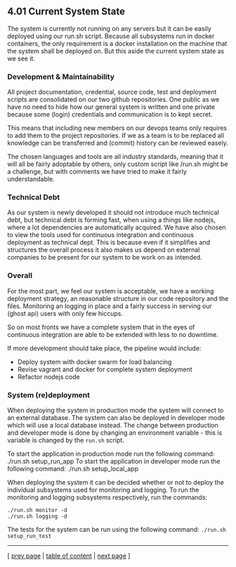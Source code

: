 ## 4.01 Current System State
<!-- **What do we write in this section? Is there more to say? The future of the system?** -->

<!-- // TOOD: Skriv Technical debt afsnit
    run.sh
    swarm
    db deployment
    -->

<!-- // TODO: Rewrite the following: -->
The system is currently not running on any servers but it can be easily deployed using our run.sh script. Because all subsystems run in docker containers, the only requirement is a docker installation on the machine that the system shall be deployed on. But this aside the current system state as we see it.

### Development & Maintainability
All project documentation, credential, source code, test and deployment scripts are consolidated on our two github repositories.
One public as we have no need to hide how our general system is written and one private because some (login) credentials and communication is to kept secret.

This means that including new members on our devops teams only requires to add them to the project repositories. If we as a team is to be replaced all knowledge can be transferred and (commit) history can be reviewed easely.

The chosen languages and tools are all industry standards, meaning that it will all be fairly adoptable by others, only custom script like /run.sh might be a challenge, but with comments we have tried to make it fairly understandable.

### Technical Debt
As our system is newly developed it should not introduce much technical debt, but technical debt is forming fast, when using a things like nodejs, where a lot dependencies are automatically acquired. We have also chosen to view the tools used for continuous integration and continuous deployment as technical dept. This is because even if it simplifies and structures the overall process it also makes us depend on external companies to be present for our system to be work on as intended.

### Overall
For the most part, we feel our system is acceptable, we have a working deployment strategy, an reasonable structure in our code repository and the files. Monitoring an logging in place and a fairly success in serving our (ghost api) users with only few hiccups.

So on most fronts we have a complete system that in the eyes of continuous integration are able to be extended with less to no downtime.

If more development should take place, the pipeline would include:
- Deploy system with docker swarm for load balancing
- Revise vagrant and docker for complete system deployment
- Refactor nodejs code
 
### System (re)deployment
When deploying the system in production mode the system will connect to an external database. The system can also be deployed in developer mode which will use a local database instead. The change between production and developer mode is done by changing an environment variable - this is variable is changed by the `run.sh` script.

To start the application in production mode run the following command: ./run.sh setup_run_app
To start the application in developer mode run the following command: ./run.sh setup_local_app

When deploying the system it can be decided whether or not to deploy the individual subsystems used for monitoring and logging. To run the monitoring and logging subsystems respectively, run the commands: 
```
./run.sh monitor -d
./run.sh logging -d
```

The tests for the system can be run using the following command: `./run.sh setup_run_test`

---
[ [prev page](../chapters/400_lessons_learned_perspective.md) | [table of content](../table_of_content.md) | [next page](../chapters/402_conclusion.md) ]
